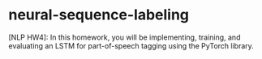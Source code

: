 # neural-sequence-labeling
[NLP HW4]: In this homework, you will be implementing, training, and evaluating an LSTM for part-of-speech tagging using the PyTorch library.

